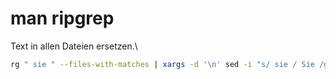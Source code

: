 # man ripgrep

Text in allen Dateien ersetzen.\
```bash
rg " sie " --files-with-matches | xargs -d '\n' sed -i "s/ sie / Sie /g"
```